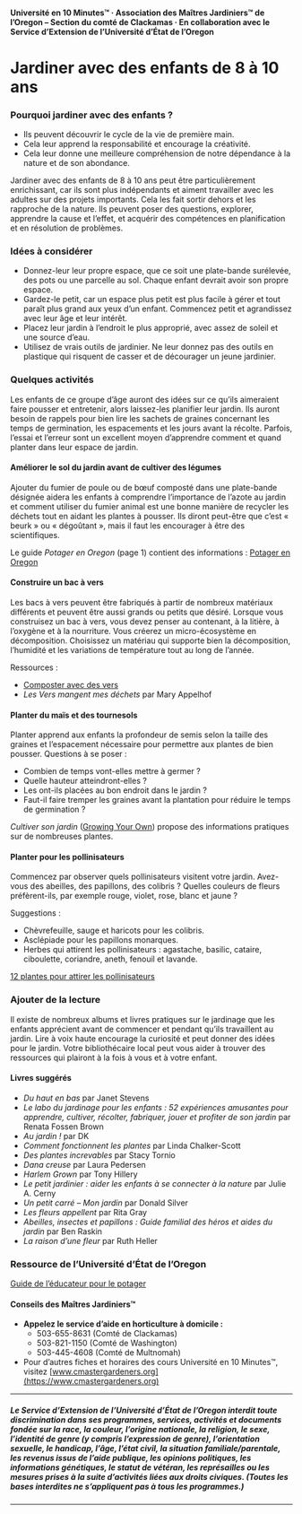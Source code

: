 #### Université en 10 Minutes™ · Association des Maîtres Jardiniers™ de l’Oregon – Section du comté de Clackamas · En collaboration avec le Service d’Extension de l’Université d’État de l’Oregon

# Jardiner avec des enfants de 8 à 10 ans

### Pourquoi jardiner avec des enfants ?

- Ils peuvent découvrir le cycle de la vie de première main.
- Cela leur apprend la responsabilité et encourage la créativité.
- Cela leur donne une meilleure compréhension de notre dépendance à la nature et de son abondance.

Jardiner avec des enfants de 8 à 10 ans peut être particulièrement enrichissant, car ils sont plus indépendants et aiment travailler avec les adultes sur des projets importants. Cela les fait sortir dehors et les rapproche de la nature. Ils peuvent poser des questions, explorer, apprendre la cause et l’effet, et acquérir des compétences en planification et en résolution de problèmes.

### Idées à considérer

- Donnez-leur leur propre espace, que ce soit une plate-bande surélevée, des pots ou une parcelle au sol. Chaque enfant devrait avoir son propre espace.
- Gardez-le petit, car un espace plus petit est plus facile à gérer et tout paraît plus grand aux yeux d’un enfant. Commencez petit et agrandissez avec leur âge et leur intérêt.
- Placez leur jardin à l’endroit le plus approprié, avec assez de soleil et une source d’eau.
- Utilisez de vrais outils de jardinier. Ne leur donnez pas des outils en plastique qui risquent de casser et de décourager un jeune jardinier.

### Quelques activités

Les enfants de ce groupe d’âge auront des idées sur ce qu’ils aimeraient faire pousser et entretenir, alors laissez-les planifier leur jardin. Ils auront besoin de rappels pour bien lire les sachets de graines concernant les temps de germination, les espacements et les jours avant la récolte. Parfois, l’essai et l’erreur sont un excellent moyen d’apprendre comment et quand planter dans leur espace de jardin.

#### Améliorer le sol du jardin avant de cultiver des légumes

Ajouter du fumier de poule ou de bœuf composté dans une plate-bande désignée aidera les enfants à comprendre l’importance de l’azote au jardin et comment utiliser du fumier animal est une bonne manière de recycler les déchets tout en aidant les plantes à pousser. Ils diront peut-être que c’est « beurk » ou « dégoûtant », mais il faut les encourager à être des scientifiques.

Le guide *Potager en Oregon* (page 1) contient des informations :
[Potager en Oregon](http://catalog.extension.oregonstate.edu/sites/catalog/files/project/pdf/ec871.pdf)

#### Construire un bac à vers

Les bacs à vers peuvent être fabriqués à partir de nombreux matériaux différents et peuvent être aussi grands ou petits que désiré. Lorsque vous construisez un bac à vers, vous devez penser au contenant, à la litière, à l’oxygène et à la nourriture. Vous créerez un micro-écosystème en décomposition. Choisissez un matériau qui supporte bien la décomposition, l’humidité et les variations de température tout au long de l’année.

Ressources :

- [Composter avec des vers](https://catalog.extension.oregonstate.edu/em9034)
- *Les Vers mangent mes déchets* par Mary Appelhof

#### Planter du maïs et des tournesols

Planter apprend aux enfants la profondeur de semis selon la taille des graines et l’espacement nécessaire pour permettre aux plantes de bien pousser. Questions à se poser :

- Combien de temps vont-elles mettre à germer ?
- Quelle hauteur atteindront-elles ?
- Les ont-ils placées au bon endroit dans le jardin ?
- Faut-il faire tremper les graines avant la plantation pour réduire le temps de germination ?

*Cultiver son jardin* ([Growing Your Own](https://catalog.extension.oregonstate.edu/em9027)) propose des informations pratiques sur de nombreuses plantes.

#### Planter pour les pollinisateurs

Commencez par observer quels pollinisateurs visitent votre jardin. Avez-vous des abeilles, des papillons, des colibris ? Quelles couleurs de fleurs préfèrent-ils, par exemple rouge, violet, rose, blanc et jaune ?

Suggestions :

- Chèvrefeuille, sauge et haricots pour les colibris.
- Asclépiade pour les papillons monarques.
- Herbes qui attirent les pollinisateurs : agastache, basilic, cataire, ciboulette, coriandre, aneth, fenouil et lavande.

[12 plantes pour attirer les pollinisateurs](https://extension.oregonstate.edu/news/12-plants-entice-pollinators-your-garden)

### Ajouter de la lecture

Il existe de nombreux albums et livres pratiques sur le jardinage que les enfants apprécient avant de commencer et pendant qu’ils travaillent au jardin. Lire à voix haute encourage la curiosité et peut donner des idées pour le jardin. Votre bibliothécaire local peut vous aider à trouver des ressources qui plairont à la fois à vous et à votre enfant.

#### Livres suggérés

- *Du haut en bas* par Janet Stevens
- *Le labo du jardinage pour les enfants : 52 expériences amusantes pour apprendre, cultiver, récolter, fabriquer, jouer et profiter de son jardin* par Renata Fossen Brown
- *Au jardin !* par DK
- *Comment fonctionnent les plantes* par Linda Chalker-Scott
- *Des plantes increvables* par Stacy Tornio
- *Dana creuse* par Laura Pedersen
- *Harlem Grown* par Tony Hillery
- *Le petit jardinier : aider les enfants à se connecter à la nature* par Julie A. Cerny
- *Un petit carré – Mon jardin* par Donald Silver
- *Les fleurs appellent* par Rita Gray
- *Abeilles, insectes et papillons : Guide familial des héros et aides du jardin* par Ben Raskin
- *La raison d’une fleur* par Ruth Heller

### Ressource de l’Université d’État de l’Oregon

[Guide de l’éducateur pour le potager](https://catalog.extension.oregonstate.edu/em9032)

#### Conseils des Maîtres Jardiniers™

- **Appelez le service d’aide en horticulture à domicile :**
  - 503-655-8631 (Comté de Clackamas)
  - 503-821-1150 (Comté de Washington)
  - 503-445-4608 (Comté de Multnomah)
- Pour d’autres fiches et horaires des cours Université en 10 Minutes™, visitez [www.cmastergardeners.org](https://www.cmastergardeners.org)

---

##### Le Service d’Extension de l’Université d’État de l’Oregon interdit toute discrimination dans ses programmes, services, activités et documents fondée sur la race, la couleur, l’origine nationale, la religion, le sexe, l’identité de genre (y compris l’expression de genre), l’orientation sexuelle, le handicap, l’âge, l’état civil, la situation familiale/parentale, les revenus issus de l’aide publique, les opinions politiques, les informations génétiques, le statut de vétéran, les représailles ou les mesures prises à la suite d’activités liées aux droits civiques. (Toutes les bases interdites ne s’appliquent pas à tous les programmes.)
---